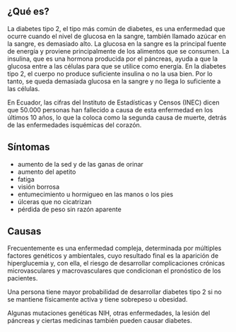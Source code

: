 ﻿## ¿Qué es?
La diabetes tipo 2, el tipo más común de diabetes, es una enfermedad que ocurre cuando el nivel de glucosa en la sangre, también llamado azúcar en la sangre, es demasiado alto. La glucosa en la sangre es la principal fuente de energía y proviene principalmente de los alimentos que se consumen. La insulina, que es una hormona producida por el páncreas, ayuda a que la glucosa entre a las células para que se utilice como energía. En la diabetes tipo 2, el cuerpo no produce suficiente insulina o no la usa bien. Por lo tanto, se queda demasiada glucosa en la sangre y no llega lo suficiente a las células.

En Ecuador, las cifras del Instituto de Estadísticas y Censos (INEC) dicen que 50.000 personas han fallecido a causa de esta enfermedad en los últimos 10 años, lo que la coloca como la segunda causa de muerte, detrás de las enfermedades isquémicas del corazón.

## Síntomas 
-	aumento de la sed y de las ganas de orinar
-	aumento del apetito
-	fatiga
-	visión borrosa
-	entumecimiento u hormigueo en las manos o los pies
-	úlceras que no cicatrizan
-	pérdida de peso sin razón aparente
## Causas
Frecuentemente es una enfermedad compleja, determinada por múltiples factores genéticos y ambientales, cuyo resultado final es la aparición de hiperglucemia y, con ella, el riesgo de desarrollar complicaciones crónicas microvasculares y macrovasculares que condicionan el pronóstico de los pacientes. 

Una persona tiene mayor probabilidad de desarrollar diabetes tipo 2 si no se mantiene físicamente activa y tiene sobrepeso u obesidad.

Algunas mutaciones genéticas NIH, otras enfermedades, la lesión del páncreas y ciertas medicinas también pueden causar diabetes.

